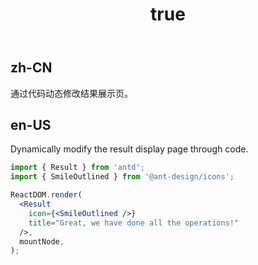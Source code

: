 ﻿---
order: 9
title:
  zh-CN: 修改结果
  en-US: Change the Result
---

## zh-CN

通过代码动态修改结果展示页。

## en-US

Dynamically modify the result display page through code.

```jsx
import { Result } from 'antd';
import { SmileOutlined } from '@ant-design/icons';

ReactDOM.render(
  <Result
    icon={<SmileOutlined />}
    title="Great, we have done all the operations!"
  />,
  mountNode,
);
```
